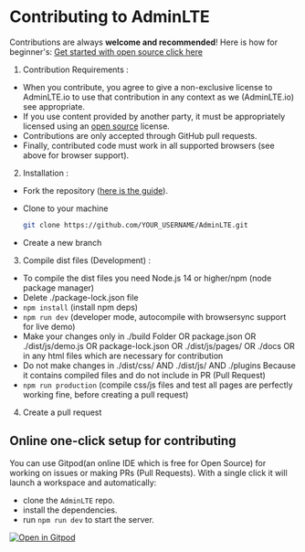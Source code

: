 # Contributing to AdminLTE

Contributions are always **welcome and recommended**! Here is how for
beginner's: [Get started with open source click here](https://youtu.be/GbqSvJs-6W4)

1. Contribution Requirements :
  * When you contribute, you agree to give a non-exclusive license to AdminLTE.io to use that contribution in any
    context as we (AdminLTE.io) see appropriate.
  * If you use content provided by another party, it must be appropriately licensed using
    an [open source](https://opensource.org/licenses) license.
  * Contributions are only accepted through GitHub pull requests.
  * Finally, contributed code must work in all supported browsers (see above for browser support).
2. Installation :
  * Fork the repository ([here is the guide](https://help.github.com/articles/fork-a-repo/)).
  * Clone to your machine

    ```bash
    git clone https://github.com/YOUR_USERNAME/AdminLTE.git
    ```
  * Create a new branch
3. Compile dist files (Development) :
  * To compile the dist files you need Node.js 14 or higher/npm (node package manager)
  * Delete ./package-lock.json file
  * `npm install` (install npm deps)
  * `npm run dev` (developer mode, autocompile with browsersync support for live demo)
  * Make your changes only in ./build Folder OR package.json OR ./dist/js/demo.js OR package-lock.json OR
    ./dist/js/pages/ OR ./docs OR in any html files which are necessary for contribution
  * Do not make changes in ./dist/css/ AND ./dist/js/ AND ./plugins Because it contains compiled files and do not
    include in PR (Pull Request)
  * `npm run production` (compile css/js files and test all pages are perfectly working fine, before creating a pull
    request)
4. Create a pull request

## Online one-click setup for contributing

You can use Gitpod(an online IDE which is free for Open Source) for working on issues or making PRs (Pull Requests).
With a single click it will launch a workspace and automatically:

- clone the `AdminLTE` repo.
- install the dependencies.
- run `npm run dev` to start the server.

[![Open in Gitpod](https://gitpod.io/button/open-in-gitpod.svg)](https://gitpod.io/from-referrer/)
